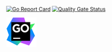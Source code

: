 [![Go Report Card](https://goreportcard.com/badge/github.com/autowp/goautowp)](https://goreportcard.com/report/github.com/autowp/goautowp)
[![Quality Gate Status](https://sonarcloud.io/api/project_badges/measure?project=autowp_goautowp&metric=alert_status)](https://sonarcloud.io/dashboard?id=autowp_goautowp)

<a href="https://www.jetbrains.com/go/"><img src="goland.svg" height="80" ></a>